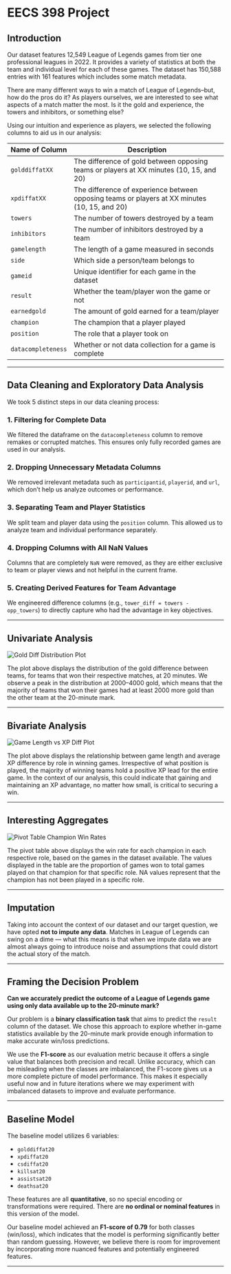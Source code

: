 # EECS 398 Project

## Introduction

Our dataset features 12,549 League of Legends games from tier one professional leagues in 2022. It provides a variety of statistics at both the team and individual level for each of these games. The dataset has 150,588 entries with 161 features which includes some match metadata.

There are many different ways to win a match of League of Legends–but, how do the pros do it? As players ourselves, we are interested to see what aspects of a match matter the most. Is it the gold and experience, the towers and inhibitors, or something else?

Using our intuition and experience as players, we selected the following columns to aid us in our analysis:

| Name of Column     | Description |
|--------------------|-------------|
| `golddiffatXX`     | The difference of gold between opposing teams or players at XX minutes (10, 15, and 20) |
| `xpdiffatXX`       | The difference of experience between opposing teams or players at XX minutes (10, 15, and 20) |
| `towers`           | The number of towers destroyed by a team |
| `inhibitors`       | The number of inhibitors destroyed by a team |
| `gamelength`       | The length of a game measured in seconds |
| `side`             | Which side a person/team belongs to |
| `gameid`           | Unique identifier for each game in the dataset |
| `result`           | Whether the team/player won the game or not |
| `earnedgold`       | The amount of gold earned for a team/player |
| `champion`         | The champion that a player played |
| `position`         | The role that a player took on |
| `datacompleteness` | Whether or not data collection for a game is complete |

---

## Data Cleaning and Exploratory Data Analysis

We took 5 distinct steps in our data cleaning process:

### 1. Filtering for Complete Data
We filtered the dataframe on the `datacompleteness` column to remove remakes or corrupted matches. This ensures only fully recorded games are used in our analysis.

### 2. Dropping Unnecessary Metadata Columns
We removed irrelevant metadata such as `participantid`, `playerid`, and `url`, which don’t help us analyze outcomes or performance.

### 3. Separating Team and Player Statistics
We split team and player data using the `position` column. This allowed us to analyze team and individual performance separately.

### 4. Dropping Columns with All NaN Values
Columns that are completely `NaN` were removed, as they are either exclusive to team or player views and not helpful in the current frame.

### 5. Creating Derived Features for Team Advantage
We engineered difference columns (e.g., `tower_diff = towers - opp_towers`) to directly capture who had the advantage in key objectives.

---

## Univariate Analysis

![Gold Diff Distribution Plot](path/to/your/golddiff_plot.png)

The plot above displays the distribution of the gold difference between teams, for teams that won their respective matches, at 20 minutes. We observe a peak in the distribution at 2000–4000 gold, which means that the majority of teams that won their games had at least 2000 more gold than the other team at the 20-minute mark.

---

## Bivariate Analysis

![Game Length vs XP Diff Plot](path/to/your/xpdiff_plot.png)

The plot above displays the relationship between game length and average XP difference by role in winning games. Irrespective of what position is played, the majority of winning teams hold a positive XP lead for the entire game. In the context of our analysis, this could indicate that gaining and maintaining an XP advantage, no matter how small, is critical to securing a win.

---

## Interesting Aggregates

![Pivot Table Champion Win Rates](path/to/your/pivot_table.png)

The pivot table above displays the win rate for each champion in each respective role, based on the games in the dataset available. The values displayed in the table are the proportion of games won to total games played on that champion for that specific role. NA values represent that the champion has not been played in a specific role.

---

## Imputation

Taking into account the context of our dataset and our target question, we have opted **not to impute any data**. Matches in League of Legends can swing on a dime — what this means is that when we impute data we are almost always going to introduce noise and assumptions that could distort the actual story of the match.

---

## Framing the Decision Problem

**Can we accurately predict the outcome of a League of Legends game using only data available up to the 20-minute mark?**

Our problem is a **binary classification task** that aims to predict the `result` column of the dataset. We chose this approach to explore whether in-game statistics available by the 20-minute mark provide enough information to make accurate win/loss predictions.

We use the **F1-score** as our evaluation metric because it offers a single value that balances both precision and recall. Unlike accuracy, which can be misleading when the classes are imbalanced, the F1-score gives us a more complete picture of model performance. This makes it especially useful now and in future iterations where we may experiment with imbalanced datasets to improve and evaluate performance.

---

## Baseline Model

The baseline model utilizes 6 variables:

- `golddiffat20`
- `xpdiffat20`
- `csdiffat20`
- `killsat20`
- `assistsat20`
- `deathsat20`

These features are all **quantitative**, so no special encoding or transformations were required. There are **no ordinal or nominal features** in this version of the model.

Our baseline model achieved an **F1-score of 0.79** for both classes (win/loss), which indicates that the model is performing significantly better than random guessing. However, we believe there is room for improvement by incorporating more nuanced features and potentially engineered features.

---